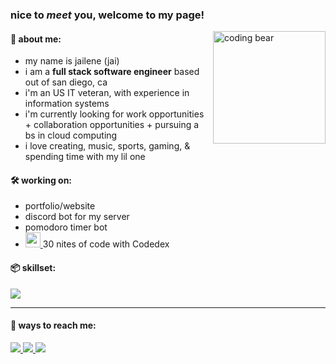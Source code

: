 ###  nice to *meet*  you, welcome to my page!

<p>
  <img src="https://user-images.githubusercontent.com/74038190/216656971-9a208a88-e6ad-4b7a-88eb-c410e4cf0e00.gif" alt="coding bear" align="right" height="180" weight="180">
  <h4>🩵 about me:</h4>
    <ul>
      <li>my name is jailene (jai)</li>
      <li>i am a <strong>full stack software engineer</strong> based out of san diego, ca</li>
      <li>i'm an US IT veteran, with experience in information systems</li>
      <li>i'm currently looking for work opportunities + collaboration opportunities + pursuing a bs in cloud computing</li>
      <li>i love creating, music, sports, gaming, & spending time with my lil one</li>
    </ul>
</p>

<p>  
  
  <h4>🛠️ working on:</h4> 
    <ul>
      <li>portfolio/website</li>
      <li>discord bot for my server</li>
      <li>pomodoro timer bot</li>
      <li><a href="https://www.codedex.io/@jaifkay/30-nites-of-code"> 
    <img src="https://www.codedex.io/api/petStatus?user=jaifkay" height="24" width="24" title="my pet squog c:"/>     
  </a> 30 nites of code with Codedex</li>
    </ul>  
  
</p>


<h4>📦 skillset:</h4>
<p>
  <a href="https://skillicons.dev">
    <img src="https://skillicons.dev/icons?i=react,cs,js,py,dotnet,postgres,linux" />
  </a>
</p>


<hr>
<h4>📲 ways to reach me:</h4>
  <p>
   <a href="https://discord.gg/users/413075686740328469">
    <img src="https://skillicons.dev/icons?i=discord" />
  </a>
   <a href="mailto:jailenefkelly@gmail.com">
    <img src="https://skillicons.dev/icons?i=gmail" />
  </a>
  <a href="https://linkedin.com/in/jailenefkelly">
    <img src="https://skillicons.dev/icons?i=linkedin" />
  </a>
  </p>
